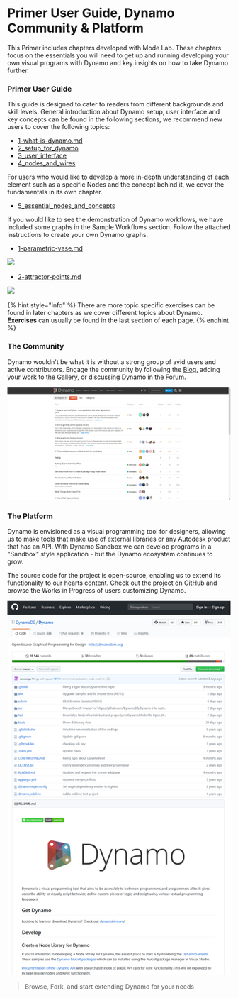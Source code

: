 # Primer User Guide, Dynamo Community & Platform

This Primer includes chapters developed with Mode Lab. These chapters focus on the essentials you will need to get up and running developing your own visual programs with Dynamo and key insights on how to take Dynamo further.&#x20;

### Primer User Guide

This guide is designed to cater to readers from different backgrounds and skill levels. General introduction about Dynamo setup, user interface and key concepts can be found in the following sections, we recommend new users to cover the following topics:

* [1-what-is-dynamo.md](1-what-is-dynamo.md "mention")
* [2\_setup\_for\_dynamo](../2\_setup\_for\_dynamo/ "mention")
* [3\_user\_interface](../3\_user\_interface/ "mention")
* [4\_nodes\_and\_wires](../4\_nodes\_and\_wires/ "mention")

For users who would like to develop a more in-depth understanding of each element such as a specific Nodes and the concept behind it, we cover the fundamentals in its own chapter.

* [5\_essential\_nodes\_and\_concepts](../5\_essential\_nodes\_and\_concepts/ "mention")

If you would like to see the demonstration of Dynamo workflows, we have included some graphs in the Sample Workflows section. Follow the attached instructions to create your own Dynamo graphs.

* [1-parametric-vase.md](../10\_sample\_workflow/10-1\_getting-started-workflows/1-parametric-vase.md "mention")

![](<../.gitbook/assets/vase1 (3).gif>)

* [2-attractor-points.md](../10\_sample\_workflow/10-1\_getting-started-workflows/2-attractor-points.md "mention")

![](<../.gitbook/assets/attractor1 (1).gif>)

{% hint style="info" %}
There are more topic specific exercises can be found in later chapters as we cover different topics about Dynamo. **Exercises** can usually be found in the last section of each page.
{% endhint %}

### The Community

Dynamo wouldn't be what it is without a strong group of avid users and active contributors. Engage the community by following the [Blog](http://dynamobim.org/blog/), adding your work to the Gallery, or discussing Dynamo in the [Forum](https://forum.dynamobim.com).

![The Forum](../.gitbook/assets/02-Community.png)

### The Platform

Dynamo is envisioned as a visual programming tool for designers, allowing us to make tools that make use of external libraries or any Autodesk product that has an API. With Dynamo Sandbox we can develop programs in a "Sandbox" style application - but the Dynamo ecosystem continues to grow.

The source code for the project is open-source, enabling us to extend its functionality to our hearts content. Check out the project on GitHub and browse the Works in Progress of users customizing Dynamo.

![The Repo](../.gitbook/assets/03-TheRepo.png)

> Browse, Fork, and start extending Dynamo for your needs
